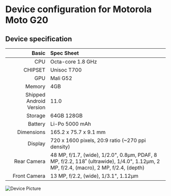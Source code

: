 # Device configuration for Motorola Moto G20

## Device specification

Basic   | Spec Sheet
-------:|:------------------------
CPU     | Octa-core 1.8 GHz
CHIPSET | Unisoc T700
GPU     | Mali G52
Memory  | 4GB
Shipped Android Version | 11.0
Storage | 64GB 128GB
Battery | Li-Po 5000 mAh
Dimensions | 165.2 x 75.7 x 9.1 mm
Display | 720 x 1600 pixels, 20:9 ratio (~270 ppi density)
Rear Camera  | 48 MP, f/1.7, (wide), 1/2.0", 0.8µm, PDAF, 8 MP, f/2.2, 118˚ (ultrawide), 1/4.0", 1.12µm, 2 MP, f/2.4, (macro), 2 MP, f/2.4, (depth)
Front Camera | 13 MP, f/2.2, (wide), 1/3.1", 1.12µm

![Device Picture](https://fdn2.gsmarena.com/vv/pics/motorola/motorola-moto-g20-1.jpg)
